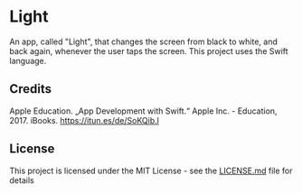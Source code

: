 # Light
An app, called "Light", that changes the screen from black to white, and back again, whenever the user taps the screen. This project uses the Swift language.

## Credits
Apple Education. „App Development with Swift.“ Apple Inc. - Education, 2017. iBooks. https://itun.es/de/SoKQib.l

## License
This project is licensed under the MIT License - see the [LICENSE.md](LICENSE.md) file for details
